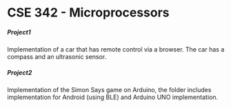 # CSE 342 - Microprocessors
##### Project1
Implementation of a car that has remote control via a browser. The car has a compass and an ultrasonic sensor.
<br>

##### Project2
Implementation of the Simon Says game on Arduino, the folder includes implementation for Android (using BLE) and Arduino UNO implementation.
<br>
